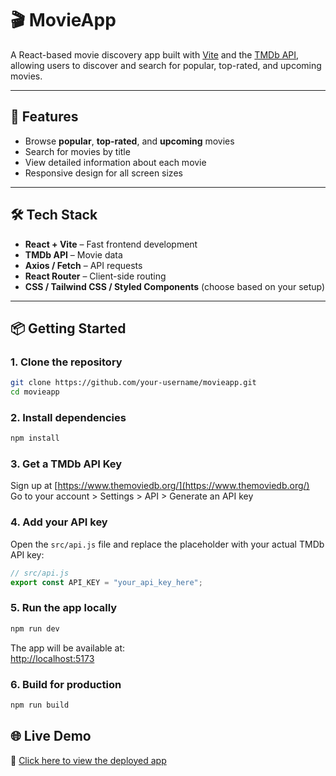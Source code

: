 # 🎬 MovieApp

A React-based movie discovery app built with [Vite](https://vitejs.dev/) and the [TMDb API](https://www.themoviedb.org/documentation/api), allowing users to discover and search for popular, top-rated, and upcoming movies.

---

## 🚀 Features

- Browse **popular**, **top-rated**, and **upcoming** movies
- Search for movies by title
- View detailed information about each movie
- Responsive design for all screen sizes

---

## 🛠️ Tech Stack

- **React + Vite** – Fast frontend development
- **TMDb API** – Movie data
- **Axios / Fetch** – API requests
- **React Router** – Client-side routing
- **CSS / Tailwind CSS / Styled Components** (choose based on your setup)

---

## 📦 Getting Started

### 1. Clone the repository

```bash
git clone https://github.com/your-username/movieapp.git
cd movieapp
```

### 2. Install dependencies

```bash
npm install
```

### 3. Get a TMDb API Key

Sign up at [https://www.themoviedb.org/](https://www.themoviedb.org/)  
Go to your account > Settings > API > Generate an API key

### 4. Add your API key

Open the `src/api.js` file and replace the placeholder with your actual TMDb API key:

```js
// src/api.js
export const API_KEY = "your_api_key_here";
```

### 5. Run the app locally

```bash
npm run dev
```

The app will be available at:  
[http://localhost:5173](http://localhost:5173)

### 6. Build for production

```bash
npm run build
```

## 🌐 Live Demo

🚀 [Click here to view the deployed app](https://movieapp-chiwaysan.vercel.app)
